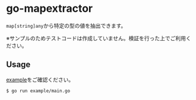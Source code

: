# go-mapextractor

`map[string]any`から特定の型の値を抽出できます。

※サンプルのためテストコードは作成していません。検証を行った上でご利用ください。

## Usage

[example](./example/main.go)をご確認ください。


```shell
$ go run example/main.go
```
